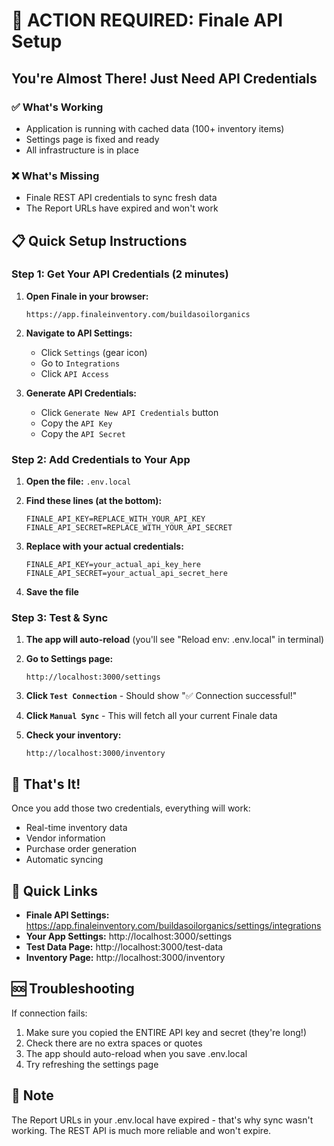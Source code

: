 # 🚨 ACTION REQUIRED: Finale API Setup

## You're Almost There! Just Need API Credentials

### ✅ What's Working
- Application is running with cached data (100+ inventory items)
- Settings page is fixed and ready
- All infrastructure is in place

### ❌ What's Missing
- Finale REST API credentials to sync fresh data
- The Report URLs have expired and won't work

## 📋 Quick Setup Instructions

### Step 1: Get Your API Credentials (2 minutes)

1. **Open Finale in your browser:**
   ```
   https://app.finaleinventory.com/buildasoilorganics
   ```

2. **Navigate to API Settings:**
   - Click `Settings` (gear icon)
   - Go to `Integrations`
   - Click `API Access`

3. **Generate API Credentials:**
   - Click `Generate New API Credentials` button
   - Copy the `API Key` 
   - Copy the `API Secret`

### Step 2: Add Credentials to Your App

1. **Open the file:** `.env.local`

2. **Find these lines (at the bottom):**
   ```
   FINALE_API_KEY=REPLACE_WITH_YOUR_API_KEY
   FINALE_API_SECRET=REPLACE_WITH_YOUR_API_SECRET
   ```

3. **Replace with your actual credentials:**
   ```
   FINALE_API_KEY=your_actual_api_key_here
   FINALE_API_SECRET=your_actual_api_secret_here
   ```

4. **Save the file**

### Step 3: Test & Sync

1. **The app will auto-reload** (you'll see "Reload env: .env.local" in terminal)

2. **Go to Settings page:**
   ```
   http://localhost:3000/settings
   ```

3. **Click `Test Connection`** - Should show "✅ Connection successful!"

4. **Click `Manual Sync`** - This will fetch all your current Finale data

5. **Check your inventory:**
   ```
   http://localhost:3000/inventory
   ```

## 🎯 That's It!

Once you add those two credentials, everything will work:
- Real-time inventory data
- Vendor information
- Purchase order generation
- Automatic syncing

## 📱 Quick Links

- **Finale API Settings:** https://app.finaleinventory.com/buildasoilorganics/settings/integrations
- **Your App Settings:** http://localhost:3000/settings
- **Test Data Page:** http://localhost:3000/test-data
- **Inventory Page:** http://localhost:3000/inventory

## 🆘 Troubleshooting

If connection fails:
1. Make sure you copied the ENTIRE API key and secret (they're long!)
2. Check there are no extra spaces or quotes
3. The app should auto-reload when you save .env.local
4. Try refreshing the settings page

## 📝 Note
The Report URLs in your .env.local have expired - that's why sync wasn't working. The REST API is much more reliable and won't expire.